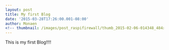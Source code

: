 ```yaml
---
layout: post
title: My first Blog
date: '2015-03-28T17:26:00.001-08:00'
author: Monaen
<!-- thumbnail: /images/post_raspifirewall/thumb_2015-02-06-014348_484x151_scrot.png -->
---
```



This is my first Blog!!!!
